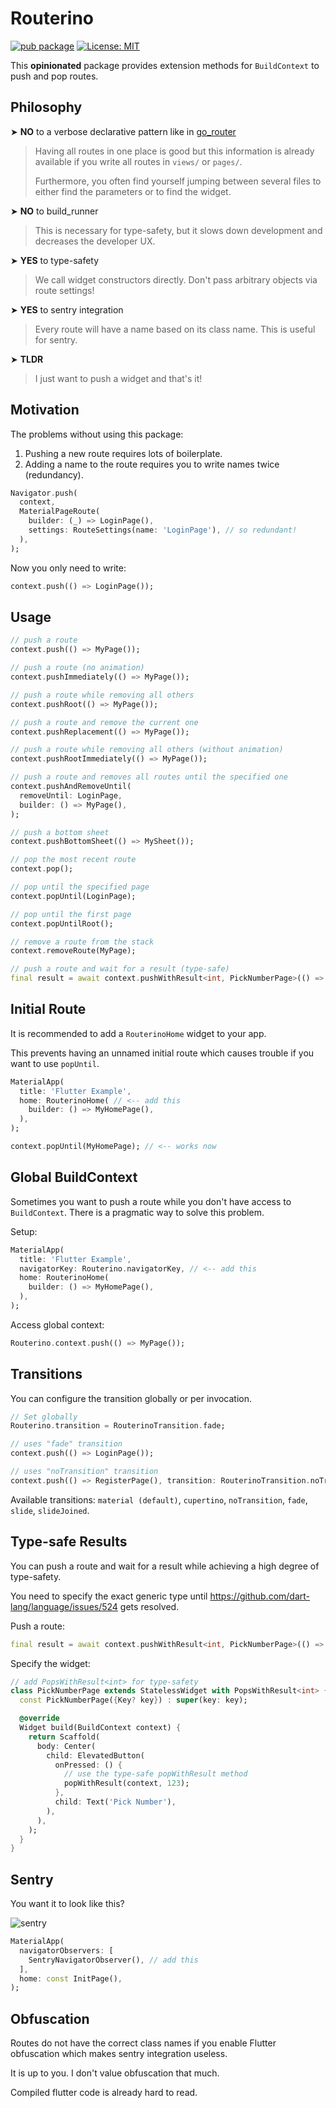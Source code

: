 # Routerino

[![pub package](https://img.shields.io/pub/v/routerino.svg)](https://pub.dev/packages/routerino)
[![License: MIT](https://img.shields.io/badge/License-MIT-yellow.svg)](https://opensource.org/licenses/MIT)

This **opinionated** package provides extension methods for `BuildContext` to push and pop routes.

## Philosophy

➤ **NO** to a verbose declarative pattern like in [go_router](https://pub.dev/packages/go_router)

> Having all routes in one place is good but this information is already available if you write all routes in `views/` or `pages/`.
> 
> Furthermore, you often find yourself jumping between several files to either find the parameters
> or to find the widget.

➤ **NO** to build_runner

> This is necessary for type-safety, but it slows down development and decreases the developer UX.

➤ **YES** to type-safety

> We call widget constructors directly. Don't pass arbitrary objects via route settings!

➤ **YES** to sentry integration

> Every route will have a name based on its class name. This is useful for sentry.

➤ **TLDR**

> I just want to push a widget and that's it!

## Motivation

The problems without using this package:

1) Pushing a new route requires lots of boilerplate.
2) Adding a name to the route requires you to write names twice (redundancy).

```dart
Navigator.push(
  context,
  MaterialPageRoute(
    builder: (_) => LoginPage(),
    settings: RouteSettings(name: 'LoginPage'), // so redundant!
  ),
);
```

Now you only need to write:

```dart
context.push(() => LoginPage());
```

## Usage

```dart
// push a route
context.push(() => MyPage());

// push a route (no animation)
context.pushImmediately(() => MyPage());

// push a route while removing all others
context.pushRoot(() => MyPage());

// push a route and remove the current one
context.pushReplacement(() => MyPage());

// push a route while removing all others (without animation)
context.pushRootImmediately(() => MyPage());

// push a route and removes all routes until the specified one
context.pushAndRemoveUntil(
  removeUntil: LoginPage,
  builder: () => MyPage(),
);

// push a bottom sheet
context.pushBottomSheet(() => MySheet());

// pop the most recent route
context.pop();

// pop until the specified page
context.popUntil(LoginPage);

// pop until the first page
context.popUntilRoot();

// remove a route from the stack
context.removeRoute(MyPage);

// push a route and wait for a result (type-safe)
final result = await context.pushWithResult<int, PickNumberPage>(() => PickNumberPage());
```

## Initial Route

It is recommended to add a `RouterinoHome` widget to your app.

This prevents having an unnamed initial route which causes trouble if you want to use `popUntil`.

```dart
MaterialApp(
  title: 'Flutter Example',
  home: RouterinoHome( // <-- add this
    builder: () => MyHomePage(),
  ),
);

context.popUntil(MyHomePage); // <-- works now
```

## Global BuildContext

Sometimes you want to push a route while you don't have access to `BuildContext`. There is a pragmatic way to solve this problem.

Setup:
```dart
MaterialApp(
  title: 'Flutter Example',
  navigatorKey: Routerino.navigatorKey, // <-- add this
  home: RouterinoHome(
    builder: () => MyHomePage(),
  ),
);
```

Access global context:
```dart
Routerino.context.push(() => MyPage());
```

## Transitions

You can configure the transition globally or per invocation.

```dart
// Set globally
Routerino.transition = RouterinoTransition.fade;

// uses "fade" transition
context.push(() => LoginPage());

// uses "noTransition" transition
context.push(() => RegisterPage(), transition: RouterinoTransition.noTransition);
```

Available transitions: `material (default)`, `cupertino`, `noTransition`, `fade`, `slide`, `slideJoined`.

## Type-safe Results

You can push a route and wait for a result while achieving a high degree of type-safety.

You need to specify the exact generic type until https://github.com/dart-lang/language/issues/524 gets resolved.

Push a route:

```dart
final result = await context.pushWithResult<int, PickNumberPage>(() => PickNumberPage());
```

Specify the widget:

```dart
// add PopsWithResult<int> for type-safety
class PickNumberPage extends StatelessWidget with PopsWithResult<int> {
  const PickNumberPage({Key? key}) : super(key: key);

  @override
  Widget build(BuildContext context) {
    return Scaffold(
      body: Center(
        child: ElevatedButton(
          onPressed: () {
            // use the type-safe popWithResult method
            popWithResult(context, 123);
          },
          child: Text('Pick Number'),
        ),
      ),
    );
  }
}
```

## Sentry

You want it to look like this?

![sentry](https://raw.githubusercontent.com/Tienisto/routerino/main/resources/sentry.png)

```dart
MaterialApp(
  navigatorObservers: [
    SentryNavigatorObserver(), // add this 
  ],
  home: const InitPage(),
);
```

## Obfuscation

Routes do not have the correct class names if you enable Flutter obfuscation which makes sentry integration useless.

It is up to you. I don't value obfuscation that much.

Compiled flutter code is already hard to read.
